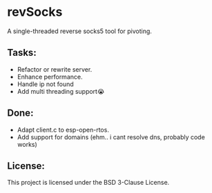 # revSocks
A single-threaded reverse socks5 tool for pivoting.

## Tasks:
- Refactor or rewrite server.
- Enhance performance.
- Handle ip not found
- Add multi threading support😭

## Done:
- Adapt client.c to esp-open-rtos.
- Add support for domains (ehm.. i cant resolve dns, probably code works)

## License:
This project is licensed under the BSD 3-Clause License.